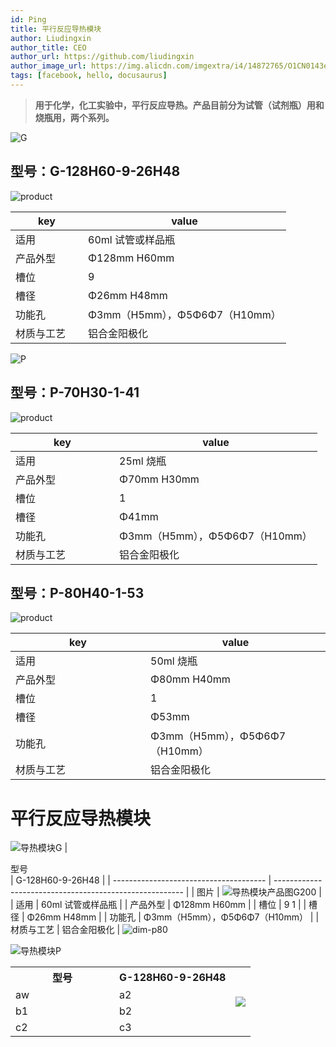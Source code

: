 ```yaml
---
id: Ping
title: 平行反应导热模块
author: Liudingxin
author_title: CEO
author_url: https://github.com/liudingxin
author_image_url: https://img.alicdn.com/imgextra/i4/14872765/O1CN0143eVeb1WIPj942dME_!!14872765.png
tags: [facebook, hello, docusaurus]
---
```


> **用于化学，化工实验中，平行反应导热。产品目前分为试管（试剂瓶）用和烧瓶用，两个系列。**

<!--truncate-->
![G](https://img.alicdn.com/imgextra/i4/14872765/O1CN01eXBZbj1WIPjKWFozo_!!14872765.jpg)
## 型号：G-128H60-9-26H48
![product](https://img.alicdn.com/imgextra/i4/14872765/O1CN01VfqC8S1WIPjKWIN1J_!!14872765.jpg)
<br/>

| <div style="width:100px;"> key </div> | value                         |
| ------------------------------------- | ----------------------------- |
| 适用                                  | 60ml 试管或样品瓶             |
| 产品外型                              | Φ128mm H60mm                  |
| 槽位                                  | 9                             |
| 槽径                                  | Φ26mm H48mm                   |
| 功能孔                                | Φ3mm（H5mm），Φ5Φ6Φ7（H10mm） |
| 材质与工艺                            | 铝合金阳极化                  |

 

![P](https://img.alicdn.com/imgextra/i2/14872765/O1CN01jS1L821WIPjHWQ3hA_!!14872765.jpg)
## 型号：P-70H30-1-41
![product](https://img.alicdn.com/imgextra/i4/14872765/O1CN01STUBuA1WIPjNtMlLx_!!14872765.jpg)


| <div style="width:150px;">key  </div> | value                         |
| ------------------------------------- | ----------------------------- |
| 适用                                  | 25ml 烧瓶                     |
| 产品外型                              | Φ70mm H30mm                   |
| 槽位                                  | 1                             |
| 槽径                                  | Φ41mm                         |
| 功能孔                                | Φ3mm（H5mm），Φ5Φ6Φ7（H10mm） |
| 材质与工艺                            | 铝合金阳极化                  |

## 型号：P-80H40-1-53
![product](https://img.alicdn.com/imgextra/i4/14872765/O1CN01STUBuA1WIPjNtMlLx_!!14872765.jpg)


| <div style="width:200px;"> key </div> | value                         |
| ------------------------------------- | ----------------------------- |
| 适用                                  | 50ml 烧瓶                     |
| 产品外型                              | Φ80mm H40mm                   |
| 槽位                                  | 1                             |
| 槽径                                  | Φ53mm                         |
| 功能孔                                | Φ3mm（H5mm），Φ5Φ6Φ7（H10mm） |
| 材质与工艺                            | 铝合金阳极化                  |

# 平行反应导热模块
![导热模块G](C1DB6E394201457EB210593A9684DC28)
| <div style="width:150px;"> 型号 </div> | G-128H60-9-26H48                                        |
| -------------------------------------- | ------------------------------------------------------- |
| 图片                                   | ![导热模块产品图G200](8A800DFD5E3142D19565D96E281480EC) |
| 适用                                   | 60ml 试管或样品瓶                                       |
| 产品外型                               | Φ128mm H60mm                                            |
| 槽位                                   | 9  1                                                     |
| 槽径                                   | Φ26mm H48mm                                             |
| 功能孔                                 | Φ3mm（H5mm），Φ5Φ6Φ7（H10mm）                           |
| 材质与工艺                             | 铝合金阳极化                                            |
![dim-p80](54CAF7905109488FB937AC34A30CDE7C)

![导热模块P](EDCB5A7F229847B08DF898E9A19A8007)
<table>
  <tr>
    <th style="width:150px">型号</th>
    <th>G-128H60-9-26H48</th>
    <th rowspan="8"> <img src="https://img.alicdn.com/imgextra/i4/14872765/O1CN01eXBZbj1WIPjKWFozo_!!14872765.jpg" /></th>
  </tr>
  <tr>
    <td>aw</td>
    <td>a2</td>
  </tr>
  <tr>
    <td>b1</td>
    <td>b2</td>
  </tr>
  <tr>
    <td>c2</td>
    <td>c3</td>
  </tr>
</table>
